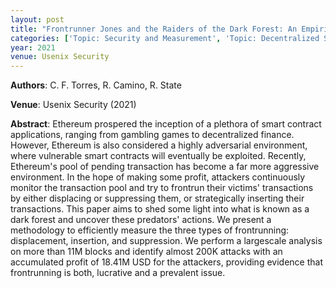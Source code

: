 ```yaml
---
layout: post
title: "Frontrunner Jones and the Raiders of the Dark Forest: An Empirical Study of Frontrunning on the Ethereum Blockchain"
categories: ['Topic: Security and Measurement', 'Topic: Decentralized Systems', '2021', 'Venue: Usenix Security']
year: 2021
venue: Usenix Security
---
```

**Authors**: C. F. Torres, R. Camino, R. State

**Venue**: Usenix Security (2021)

**Abstract**: Ethereum prospered the inception of a plethora of smart contract applications, ranging from gambling games to decentralized finance. However, Ethereum is also considered a highly adversarial environment, where vulnerable smart contracts will eventually be exploited. Recently, Ethereum's pool of pending transaction has become a far more aggressive environment. In the hope of making some profit, attackers continuously monitor the transaction pool and try to frontrun their victims' transactions by either displacing or suppressing them, or strategically inserting their transactions. This paper aims to shed some light into what is known as a dark forest and uncover these predators' actions. We present a methodology to efficiently measure the three types of frontrunning: displacement, insertion, and suppression. We perform a largescale analysis on more than 11M blocks and identify almost 200K attacks with an accumulated profit of 18.41M USD for the attackers, providing evidence that frontrunning is both, lucrative and a prevalent issue.

